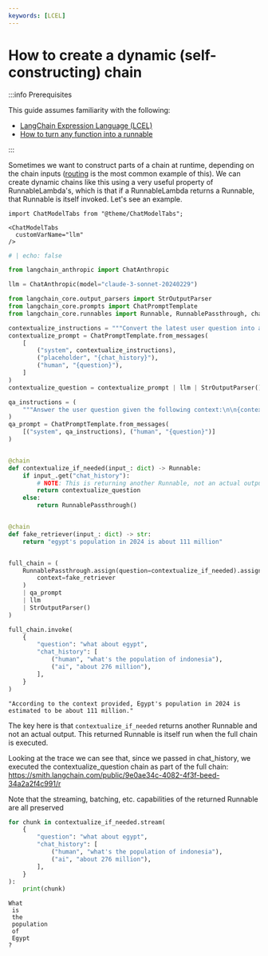 ```yaml
---
keywords: [LCEL]
---
```

# How to create a dynamic (self-constructing) chain

:::info Prerequisites

This guide assumes familiarity with the following:
- [LangChain Expression Language (LCEL)](/docs/concepts/#langchain-expression-language)
- [How to turn any function into a runnable](/docs/how_to/functions)

:::

Sometimes we want to construct parts of a chain at runtime, depending on the chain inputs ([routing](/docs/how_to/routing/) is the most common example of this). We can create dynamic chains like this using a very useful property of RunnableLambda's, which is that if a RunnableLambda returns a Runnable, that Runnable is itself invoked. Let's see an example.

```{=mdx}
import ChatModelTabs from "@theme/ChatModelTabs";

<ChatModelTabs
  customVarName="llm"
/>
```


```python
# | echo: false

from langchain_anthropic import ChatAnthropic

llm = ChatAnthropic(model="claude-3-sonnet-20240229")
```


```python
from langchain_core.output_parsers import StrOutputParser
from langchain_core.prompts import ChatPromptTemplate
from langchain_core.runnables import Runnable, RunnablePassthrough, chain

contextualize_instructions = """Convert the latest user question into a standalone question given the chat history. Don't answer the question, return the question and nothing else (no descriptive text)."""
contextualize_prompt = ChatPromptTemplate.from_messages(
    [
        ("system", contextualize_instructions),
        ("placeholder", "{chat_history}"),
        ("human", "{question}"),
    ]
)
contextualize_question = contextualize_prompt | llm | StrOutputParser()

qa_instructions = (
    """Answer the user question given the following context:\n\n{context}."""
)
qa_prompt = ChatPromptTemplate.from_messages(
    [("system", qa_instructions), ("human", "{question}")]
)


@chain
def contextualize_if_needed(input_: dict) -> Runnable:
    if input_.get("chat_history"):
        # NOTE: This is returning another Runnable, not an actual output.
        return contextualize_question
    else:
        return RunnablePassthrough()


@chain
def fake_retriever(input_: dict) -> str:
    return "egypt's population in 2024 is about 111 million"


full_chain = (
    RunnablePassthrough.assign(question=contextualize_if_needed).assign(
        context=fake_retriever
    )
    | qa_prompt
    | llm
    | StrOutputParser()
)

full_chain.invoke(
    {
        "question": "what about egypt",
        "chat_history": [
            ("human", "what's the population of indonesia"),
            ("ai", "about 276 million"),
        ],
    }
)
```




    "According to the context provided, Egypt's population in 2024 is estimated to be about 111 million."



The key here is that `contextualize_if_needed` returns another Runnable and not an actual output. This returned Runnable is itself run when the full chain is executed.

Looking at the trace we can see that, since we passed in chat_history, we executed the contextualize_question chain as part of the full chain: https://smith.langchain.com/public/9e0ae34c-4082-4f3f-beed-34a2a2f4c991/r

Note that the streaming, batching, etc. capabilities of the returned Runnable are all preserved


```python
for chunk in contextualize_if_needed.stream(
    {
        "question": "what about egypt",
        "chat_history": [
            ("human", "what's the population of indonesia"),
            ("ai", "about 276 million"),
        ],
    }
):
    print(chunk)
```

    What
     is
     the
     population
     of
     Egypt
    ?

